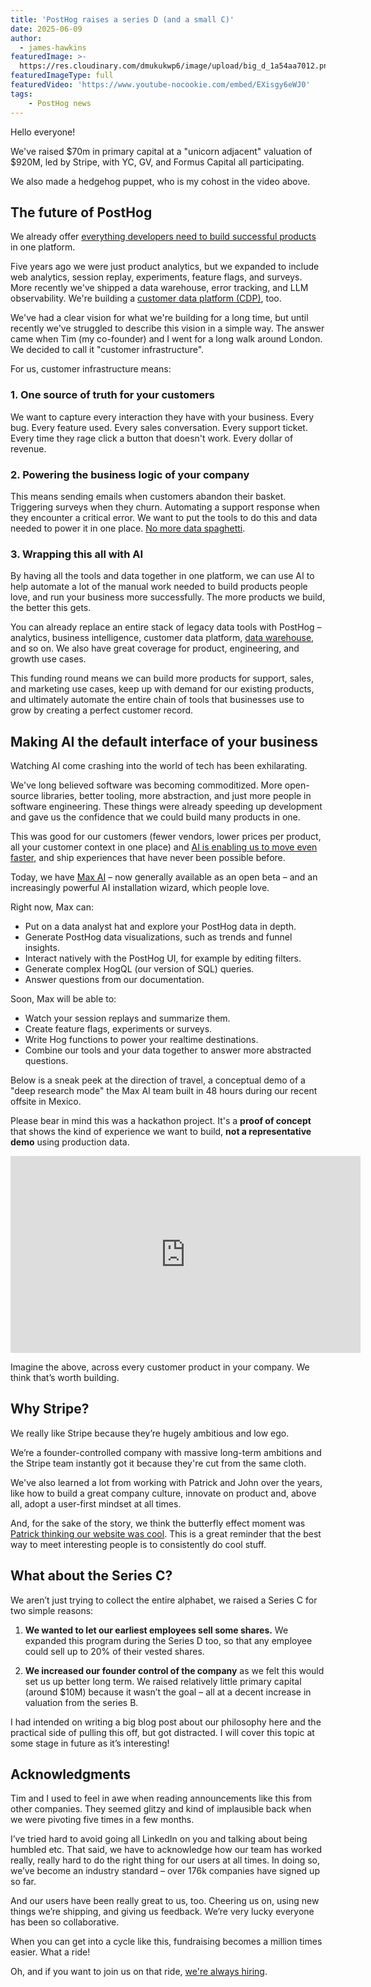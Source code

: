```yaml
---
title: 'PostHog raises a series D (and a small C)'
date: 2025-06-09
author:
  - james-hawkins
featuredImage: >-
  https://res.cloudinary.com/dmukukwp6/image/upload/big_d_1a54aa7012.png
featuredImageType: full
featuredVideo: 'https://www.youtube-nocookie.com/embed/EXisgy6eWJ0'
tags:
    - PostHog news
---
```


Hello everyone! 

We've raised $70m in primary capital at a "unicorn adjacent" valuation of $920M, led by Stripe, with YC, GV, and Formus Capital all participating.

We also made a hedgehog puppet, who is my cohost in the video above.

## The future of PostHog

We already offer [everything developers need to build successful products](/why) in one platform.

Five years ago we were just product analytics, but we expanded to include web analytics, session replay, experiments, feature flags, and surveys. More recently we've shipped a data warehouse, error tracking, and LLM observability. We're building a [customer data platform (CDP)](/blog/cdp-vs-data-warehouse), too.

We've had a clear vision for what we're building for a long time, but until recently we've struggled to describe this vision in a simple way. The answer came when Tim (my co-founder) and I went for a long walk around London. We decided to call it "customer infrastructure". 

For us, customer infrastructure means:

### 1. One source of truth for your customers 

We want to capture every interaction they have with your business. Every bug. Every feature used. Every sales conversation. Every support ticket. Every time they rage click a button that doesn't work. Every dollar of revenue.

### 2. Powering the business logic of your company

This means sending emails when customers abandon their basket. Triggering surveys when they churn. Automating a support response when they encounter a critical error. We want to put the tools to do this and data needed to power it in one place. [No more data spaghetti](/blog/modern-data-stack-sucks).

### 3. Wrapping this all with AI

By having all the tools and data together in one platform, we can use AI to help automate a lot of the manual work needed to build products people love, and run your business more successfully. The more products we build, the better this gets.

You can already replace an entire stack of legacy data tools with PostHog – analytics, business intelligence, customer data platform, [data warehouse](/blog/data-warehouse-at-posthog), and so on. We also have great coverage for product, engineering, and growth use cases.

This funding round means we can build more products for support, sales, and marketing use cases, keep up with demand for our existing products, and ultimately automate the entire chain of tools that businesses use to grow by creating a perfect customer record.

## Making AI the default interface of your business

Watching AI come crashing into the world of tech has been exhilarating.

We've long believed software was becoming commoditized. More open-source libraries, better tooling, more abstraction, and just more people in software engineering. These things were already speeding up development and gave us the confidence that we could build many products in one.

This was good for our customers (fewer vendors, lower prices per product, all your customer context in one place) and [AI is enabling us to move even faster](/newsletter/building-ai-features), and ship experiences that have never been possible before. 

Today, we have [Max AI](/max) – now generally available as an open beta – and an increasingly powerful AI installation wizard, which people love.

Right now, Max can:

- Put on a data analyst hat and explore your PostHog data in depth.
- Generate PostHog data visualizations, such as trends and funnel insights.
- Interact natively with the PostHog UI, for example by editing filters.
- Generate complex HogQL (our version of SQL) queries.
- Answer questions from our documentation.

Soon, Max will be able to:

- Watch your session replays and summarize them.
- Create feature flags, experiments or surveys.
- Write Hog functions to power your realtime destinations.
- Combine our tools and your data together to answer more abstracted questions.

Below is a sneak peek at the direction of travel, a conceptual demo of a "deep research mode" the Max AI team built in 48 hours during our recent offsite in Mexico. 

Please bear in mind this was a hackathon project. It's a **proof of concept** that shows the kind of experience we want to build, **not a representative demo** using production data.

<iframe width="560" height="315" src="https://www.youtube-nocookie.com/embed/UFUlCp-HAzo?si=2GJe5ms63VOvnkhY" title="YouTube video player" frameborder="0" allow="accelerometer; autoplay; clipboard-write; encrypted-media; gyroscope; picture-in-picture; web-share" referrerpolicy="strict-origin-when-cross-origin" allowfullscreen></iframe>

Imagine the above, across every customer product in your company. We think that’s worth building. 

## Why Stripe?

We really like Stripe because they’re hugely ambitious and low ego. 

We’re a founder-controlled company with massive long-term ambitions and the Stripe team instantly got it because they're cut from the same cloth.

We've also learned a lot from working with Patrick and John over the years, like how to build a great company culture, innovate on product and, above all, adopt a user-first mindset at all times. 

And, for the sake of the story, we think the butterfly effect moment was [Patrick thinking our website was cool](https://x.com/patrickc/status/1728009393118032343). This is a great reminder that the best way to meet interesting people is to consistently do cool stuff.

## What about the Series C?

We aren’t just trying to collect the entire alphabet, we raised a Series C for two simple reasons:

1. **We wanted to let our earliest employees sell some shares.** We expanded this program during the Series D too, so that any employee could sell up to 20% of their vested shares. 

2. **We increased our founder control of the company** as we felt this would set us up better long term. We raised relatively little primary capital (around $10M) because it wasn’t the goal – all at a decent increase in valuation from the series B.

I had intended on writing a big blog post about our philosophy here and the practical side of pulling this off, but got distracted. I will cover this topic at some stage in future as it’s interesting!

## Acknowledgments

Tim and I used to feel in awe when reading announcements like this from other companies. They seemed glitzy and kind of implausible back when we were pivoting five times in a few months.

I’ve tried hard to avoid going all LinkedIn on you and talking about being humbled etc. That said, we have to acknowledge how our team has worked really, really hard to do the right thing for our users at all times. In doing so, we’ve become an industry standard – over 176k companies have signed up so far.

And our users have been really great to us, too. Cheering us on, using new things we’re shipping, and giving us feedback. We’re very lucky everyone has been so collaborative. 

When you can get into a cycle like this, fundraising becomes a million times easier. What a ride!

Oh, and if you want to join us on that ride, [we're always hiring](/careers).
